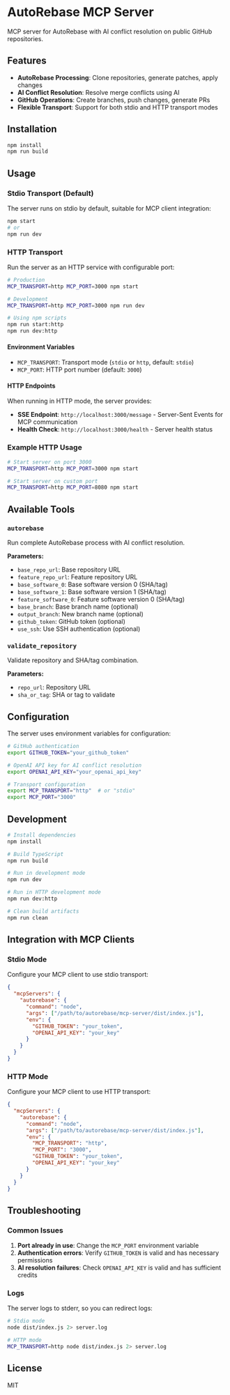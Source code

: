 # AutoRebase MCP Server

MCP server for AutoRebase with AI conflict resolution on public GitHub repositories.

## Features

- **AutoRebase Processing**: Clone repositories, generate patches, apply changes
- **AI Conflict Resolution**: Resolve merge conflicts using AI
- **GitHub Operations**: Create branches, push changes, generate PRs
- **Flexible Transport**: Support for both stdio and HTTP transport modes

## Installation

```bash
npm install
npm run build
```

## Usage

### Stdio Transport (Default)

The server runs on stdio by default, suitable for MCP client integration:

```bash
npm start
# or
npm run dev
```

### HTTP Transport

Run the server as an HTTP service with configurable port:

```bash
# Production
MCP_TRANSPORT=http MCP_PORT=3000 npm start

# Development
MCP_TRANSPORT=http MCP_PORT=3000 npm run dev

# Using npm scripts
npm run start:http
npm run dev:http
```

#### Environment Variables

- `MCP_TRANSPORT`: Transport mode (`stdio` or `http`, default: `stdio`)
- `MCP_PORT`: HTTP port number (default: `3000`)

#### HTTP Endpoints

When running in HTTP mode, the server provides:

- **SSE Endpoint**: `http://localhost:3000/message` - Server-Sent Events for MCP communication
- **Health Check**: `http://localhost:3000/health` - Server health status

### Example HTTP Usage

```bash
# Start server on port 3000
MCP_TRANSPORT=http MCP_PORT=3000 npm start

# Start server on custom port
MCP_TRANSPORT=http MCP_PORT=8080 npm start
```

## Available Tools

### `autorebase`
Run complete AutoRebase process with AI conflict resolution.

**Parameters:**
- `base_repo_url`: Base repository URL
- `feature_repo_url`: Feature repository URL  
- `base_software_0`: Base software version 0 (SHA/tag)
- `base_software_1`: Base software version 1 (SHA/tag)
- `feature_software_0`: Feature software version 0 (SHA/tag)
- `base_branch`: Base branch name (optional)
- `output_branch`: New branch name (optional)
- `github_token`: GitHub token (optional)
- `use_ssh`: Use SSH authentication (optional)

### `validate_repository`
Validate repository and SHA/tag combination.

**Parameters:**
- `repo_url`: Repository URL
- `sha_or_tag`: SHA or tag to validate

## Configuration

The server uses environment variables for configuration:

```bash
# GitHub authentication
export GITHUB_TOKEN="your_github_token"

# OpenAI API key for AI conflict resolution
export OPENAI_API_KEY="your_openai_api_key"

# Transport configuration
export MCP_TRANSPORT="http"  # or "stdio"
export MCP_PORT="3000"
```

## Development

```bash
# Install dependencies
npm install

# Build TypeScript
npm run build

# Run in development mode
npm run dev

# Run in HTTP development mode
npm run dev:http

# Clean build artifacts
npm run clean
```

## Integration with MCP Clients

### Stdio Mode
Configure your MCP client to use stdio transport:

```json
{
  "mcpServers": {
    "autorebase": {
      "command": "node",
      "args": ["/path/to/autorebase/mcp-server/dist/index.js"],
      "env": {
        "GITHUB_TOKEN": "your_token",
        "OPENAI_API_KEY": "your_key"
      }
    }
  }
}
```

### HTTP Mode
Configure your MCP client to use HTTP transport:

```json
{
  "mcpServers": {
    "autorebase": {
      "command": "node",
      "args": ["/path/to/autorebase/mcp-server/dist/index.js"],
      "env": {
        "MCP_TRANSPORT": "http",
        "MCP_PORT": "3000",
        "GITHUB_TOKEN": "your_token",
        "OPENAI_API_KEY": "your_key"
      }
    }
  }
}
```

## Troubleshooting

### Common Issues

1. **Port already in use**: Change the `MCP_PORT` environment variable
2. **Authentication errors**: Verify `GITHUB_TOKEN` is valid and has necessary permissions
3. **AI resolution failures**: Check `OPENAI_API_KEY` is valid and has sufficient credits

### Logs

The server logs to stderr, so you can redirect logs:

```bash
# Stdio mode
node dist/index.js 2> server.log

# HTTP mode  
MCP_TRANSPORT=http node dist/index.js 2> server.log
```

## License

MIT
